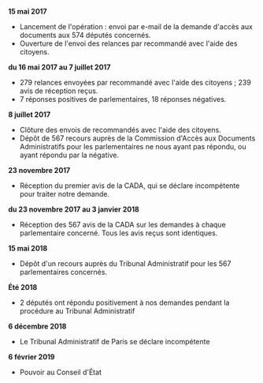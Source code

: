 **15 mai 2017**

* Lancement de l'opération : envoi par e-mail de la demande d'accès aux documents aux 574 députés concernés.
* Ouverture de l'envoi des relances par recommandé avec l'aide des citoyens.

**du 16 mai 2017 au 7 juillet 2017**

* 279 relances envoyées par recommandé avec l'aide des citoyens ; 239 avis de réception reçus.
* 7 réponses positives de parlementaires, 18 réponses négatives.

**8 juillet 2017**

* Clôture des envois de recommandés avec l'aide des citoyens.
* Dépôt de 567 recours auprès de la Commission d'Accès aux Documents Administratifs pour les parlementaires ne nous ayant pas répondu, ou ayant répondu par la négative.

**23 novembre 2017**

* Réception du premier avis de la CADA, qui se déclare incompétente pour traiter notre demande.

**du 23 novembre 2017 au 3 janvier 2018**

* Réception des 567 avis de la CADA sur les demandes à chaque parlementaire concerné. Tous les avis reçus sont identiques.

**15 mai 2018**

* Dépôt d'un recours auprès du Tribunal Administratif pour les 567 parlementaires concernés.

**Été 2018**

* 2 députés ont répondu positivement à nos demandes pendant la procédure au Tribunal Administratif

**6 décembre 2018**

* Le Tribunal Administratif de Paris se déclare incompétente

**6 février 2019**

* Pouvoir au Conseil d'État
